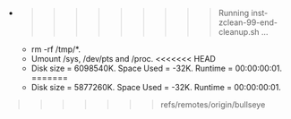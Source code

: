 * >>>>>>>>> Running inst-zclean-99-end-cleanup.sh ...
  * rm -rf /tmp/*.
  * Umount /sys, /dev/pts and /proc.
<<<<<<< HEAD
  * Disk size = 6098540K. Space Used = -32K. Runtime = 00:00:00:01.
=======
  * Disk size = 5877260K. Space Used = -32K. Runtime = 00:00:00:01.
>>>>>>> refs/remotes/origin/bullseye

